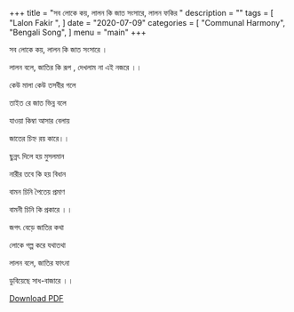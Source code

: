 +++
title = "সব লোকে কয়, লালন কি জাত সংসারে,    লালন ফকির "
description = ""
tags = [
    "Lalon Fakir ",
]
date = "2020-07-09"
categories = [
    "Communal Harmony",
    "Bengali Song",
]
menu = "main"
+++



সব লোকে কয়, লালন কি জাত সংসারে । 

লালন বলে, জাতির কি রূপ , দেখলাম না এই নজরে ।।

 কেউ মালা কেউ তসবীর গলে 

 তাইত রে জাত ভিন্ন বলে 

 যাওয়া কিম্বা আসার বেলায় 

 জাতের চিহ্ন  রয় কারে।।

 ছুন্নৎ  দিলে হয় মুসলমান 

 নারীর তবে কি হয় বিধান 

 বামন চিনি পৈতেয় প্রমাণ 

 বামনী চিনি  কি প্রকারে ।।

 জগৎ বেড়ে জাতির কথা 

 লোকে গল্প করে যথাতথা 

 লালন বলে, জাতির ফাৎনা 

 ডুবিয়েছে  সাধ-বাজারে ।।


 [Download PDF](/doc/bengali-poem/sob-loke-koy.pdf)

